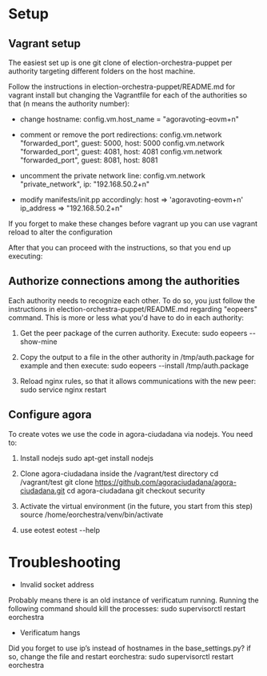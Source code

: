 # Setup

## Vagrant setup

The easiest set up is one git clone of election-orchestra-puppet per authority targeting different folders on the host machine. 

Follow the instructions in election-orchestra-puppet/README.md for vagrant install but changing the Vagrantfile for each of the authorities so that (n means the authority number):

* change hostname:
    config.vm.host_name = "agoravoting-eovm+n"

* comment or remove the port redirections:
    config.vm.network "forwarded_port", guest: 5000, host: 5000
    config.vm.network "forwarded_port", guest: 4081, host: 4081
    config.vm.network "forwarded_port", guest: 8081, host: 8081

* uncomment the private network line:
    config.vm.network "private_network", ip: "192.168.50.2+n"

* modify manifests/init.pp accordingly:
    host => 'agoravoting-eovm+n'
    ip_address => "192.168.50.2+n"

If you forget to make these changes before vagrant up you can use vagrant reload to alter the configuration

After that you can proceed with the instructions, so that you end up executing:

## Authorize connections among the authorities

Each authority needs to recognize each other. To do so, you just follow the instructions in election-orchestra-puppet/README.md regarding "eopeers" command. This is more or less what you'd have to do in each authority:

1. Get the peer package of the curren authority. Execute:
    sudo eopeers --show-mine

2. Copy the output to a file in the other authority in /tmp/auth.package for example and then execute:
    sudo eopeers --install /tmp/auth.package

3. Reload nginx rules, so that it allows communications with the new peer:
    sudo service nginx restart

## Configure agora

To create votes we use the code in agora-ciudadana via nodejs. You need to:

1. Install nodejs
    sudo apt-get install nodejs

2. Clone agora-ciudadana inside the /vagrant/test directory
    cd /vagrant/test
    git clone https://github.com/agoraciudadana/agora-ciudadana.git
    cd agora-ciudadana
    git checkout security

3. Activate the virtual environment (in the future, you start from this step)
    source /home/eorchestra/venv/bin/activate

4. use eotest
    eotest --help
 
# Troubleshooting

* Invalid socket address

Probably means there is an old instance of verificatum running. Running the following command should kill the processes:
    sudo supervisorctl restart eorchestra

* Verificatum hangs

Did you forget to use ip’s instead of hostnames in the base_settings.py?  if so, change the file and restart eorchestra:
    sudo supervisorctl restart eorchestra
